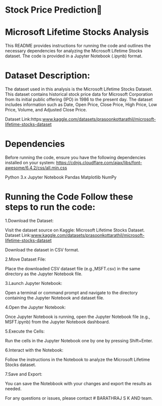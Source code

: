# Stock Price Prediction🚀 
# Microsoft Lifetime Stocks Analysis

This README provides instructions for running the code and outlines the necessary dependencies for analyzing the Microsoft Lifetime Stocks dataset. The code is provided in a Jupyter Notebook (.ipynb) format.

# Dataset Description: 
The dataset used in this analysis is the Microsoft Lifetime Stocks Dataset. This dataset contains historical stock price data for Microsoft Corporation from its initial public offering (IPO) in 1986 to the present day. The dataset includes information such as Date, Open Price, Close Price, High Price, Low Price, Volume, and Adjusted Close Price.

<bold>Dataset Link</bold>:https:www.kaggle.com/datasets/prasoonkottarathil/microsoft-lifetime-stocks-dataset

# Dependencies

Before running the code, ensure you have the following dependencies installed on your system:
https://cdnjs.cloudflare.com/ajax/libs/font-awesome/6.4.2/css/all.min.css

<i class="fab fa-python"></i> Python 3.x 
<i class="fab fa-Jupyter"></i> Jupyter Notebook Pandas Matplotlib NumPy

# Running the Code Follow these steps to run the code:

1.Download the Dataset:

Visit the dataset source on Kaggle: Microsoft Lifetime Stocks Dataset. Dataset Link:www.kaggle.com/datasets/prasoonkottarathil/microsoft-lifetime-stocks-dataset

Download the dataset in CSV format.

2.Move Dataset File:

Place the downloaded CSV dataset file (e.g.,MSFT.csv) in the same directory as the Jupyter Notebook file.

3.Launch Jupyter Notebook:

Open a terminal or command prompt and navigate to the directory containing the Jupyter Notebook and dataset file.

4.Open the Jupyter Notebook:

Once Jupyter Notebook is running, open the Jupyter Notebook file (e.g., MSFT.ipynb) from the Jupyter Notebook dashboard.

5.Execute the Cells:

Run the cells in the Jupyter Notebook one by one by pressing Shift+Enter.

6.Interact with the Notebook:

Follow the instructions in the Notebook to analyze the Microsoft Lifetime Stocks dataset.

7.Save and Export:

You can save the Notebbook with your changes and export the results as needed.

For any questions or issues, please contact # BARATHRAJ S K AND team.


